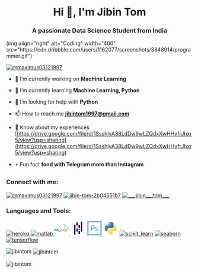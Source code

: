 <h1 align="center">Hi 👋, I'm Jibin Tom</h1>
<h3 align="center">A passionate Data Science Student from India</h3>
(img align="right" alt="Coding" width="400" src="https://cdn.dribbble.com/users/1162077/screenshots/3848914/programmer.gif")

<p align="left"> <a href="https://twitter.com/@maximus03121997" target="blank"><img src="https://img.shields.io/twitter/follow/@maximus03121997?logo=twitter&style=for-the-badge" alt="@maximus03121997" /></a> </p>

- 🔭 I’m currently working on **Machine Learning**

- 🌱 I’m currently learning **Machine Learning, Python**

- 🤝 I’m looking for help with **Python**

- 📫 How to reach me **jibintom1997@gmail.com**

- 📄 Know about my experiences [https://drive.google.com/file/d/1SsshlyA38LdDw9wLZQdxXwHHvfrJhxr5/view?usp=sharing](https://drive.google.com/file/d/1SsshlyA38LdDw9wLZQdxXwHHvfrJhxr5/view?usp=sharing)

- ⚡ Fun fact **fond with Telegram more than Instagram**

<h3 align="left">Connect with me:</h3>
<p align="left">
<a href="https://twitter.com/@maximus03121997" target="blank"><img align="center" src="https://raw.githubusercontent.com/rahuldkjain/github-profile-readme-generator/master/src/images/icons/Social/twitter.svg" alt="@maximus03121997" height="30" width="40" /></a>
<a href="https://linkedin.com/in/jibin-tom-2b04551b7" target="blank"><img align="center" src="https://raw.githubusercontent.com/rahuldkjain/github-profile-readme-generator/master/src/images/icons/Social/linked-in-alt.svg" alt="jibin-tom-2b04551b7" height="30" width="40" /></a>
<a href="https://instagram.com/___jibin___tom___" target="blank"><img align="center" src="https://raw.githubusercontent.com/rahuldkjain/github-profile-readme-generator/master/src/images/icons/Social/instagram.svg" alt="___jibin___tom___" height="30" width="40" /></a>
</p>

<h3 align="left">Languages and Tools:</h3>
<p align="left"> <a href="https://heroku.com" target="_blank" rel="noreferrer"> <img src="https://www.vectorlogo.zone/logos/heroku/heroku-icon.svg" alt="heroku" width="40" height="40"/> </a> <a href="https://www.mathworks.com/" target="_blank" rel="noreferrer"> <img src="https://upload.wikimedia.org/wikipedia/commons/2/21/Matlab_Logo.png" alt="matlab" width="40" height="40"/> </a> <a href="https://www.mysql.com/" target="_blank" rel="noreferrer"> <img src="https://raw.githubusercontent.com/devicons/devicon/master/icons/mysql/mysql-original-wordmark.svg" alt="mysql" width="40" height="40"/> </a> <a href="https://pandas.pydata.org/" target="_blank" rel="noreferrer"> <img src="https://raw.githubusercontent.com/devicons/devicon/2ae2a900d2f041da66e950e4d48052658d850630/icons/pandas/pandas-original.svg" alt="pandas" width="40" height="40"/> </a> <a href="https://www.photoshop.com/en" target="_blank" rel="noreferrer"> <img src="https://raw.githubusercontent.com/devicons/devicon/master/icons/photoshop/photoshop-line.svg" alt="photoshop" width="40" height="40"/> </a> <a href="https://www.python.org" target="_blank" rel="noreferrer"> <img src="https://raw.githubusercontent.com/devicons/devicon/master/icons/python/python-original.svg" alt="python" width="40" height="40"/> </a> <a href="https://scikit-learn.org/" target="_blank" rel="noreferrer"> <img src="https://upload.wikimedia.org/wikipedia/commons/0/05/Scikit_learn_logo_small.svg" alt="scikit_learn" width="40" height="40"/> </a> <a href="https://seaborn.pydata.org/" target="_blank" rel="noreferrer"> <img src="https://seaborn.pydata.org/_images/logo-mark-lightbg.svg" alt="seaborn" width="40" height="40"/> </a> <a href="https://www.tensorflow.org" target="_blank" rel="noreferrer"> <img src="https://www.vectorlogo.zone/logos/tensorflow/tensorflow-icon.svg" alt="tensorflow" width="40" height="40"/> </a> </p>

<p><img align="left" src="https://github-readme-stats.vercel.app/api/top-langs?username=jibintom&show_icons=true&locale=en&layout=compact" alt="jibintom" /></p>

<p>&nbsp;<img align="center" src="https://github-readme-stats.vercel.app/api?username=jibintom&show_icons=true&locale=en" alt="jibintom" /></p>

<p><img align="center" src="https://github-readme-streak-stats.herokuapp.com/?user=jibintom&" alt="jibintom" /></p>

